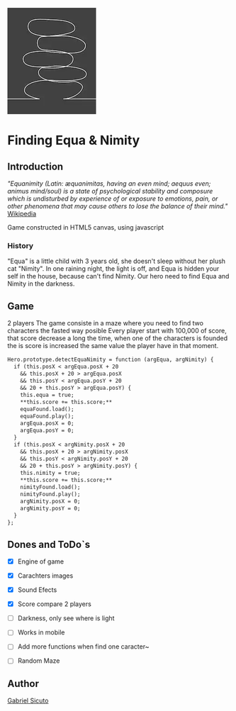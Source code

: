 ![](PiledRocks.png) 

Finding Equa & Nimity
=======

## Introduction

*"Equanimity (Latin: æquanimitas, having an even mind; aequus even; animus mind/soul) is a state of psychological stability and composure which is undisturbed by experience of or exposure to emotions, pain, or other phenomena that may cause others to lose the balance of their mind."*
[Wikipedia](https://en.wikipedia.org/wiki/Equanimity)

Game constructed in HTML5 canvas, using javascript

### History

"Equa" is a little child with 3 years old, she doesn't sleep without her plush cat "Nimity".
In one raining night, the light is off, and Equa is hidden your self in the house, because can't find Nimity.
Our hero need to find Equa and Nimity in the darkness.

## Game 

2 players
The game consiste in a maze where you need to find two characters the fasted way posible
Every player start with 100,000 of score, that score decrease a long the time, when one of the characters is founded the is score is increased the same value the player have in that moment.
```
Hero.prototype.detectEquaNimity = function (argEqua, argNimity) {
  if (this.posX < argEqua.posX + 20
    && this.posX + 20 > argEqua.posX
    && this.posY < argEqua.posY + 20
    && 20 + this.posY > argEqua.posY) {
    this.equa = true;
    **this.score += this.score;**
    equaFound.load();
    equaFound.play();
    argEqua.posX = 0;
    argEqua.posY = 0;
  }
  if (this.posX < argNimity.posX + 20
    && this.posX + 20 > argNimity.posX
    && this.posY < argNimity.posY + 20
    && 20 + this.posY > argNimity.posY) {
    this.nimity = true;
    **this.score += this.score;**
    nimityFound.load();
    nimityFound.play();
    argNimity.posX = 0;
    argNimity.posY = 0;
  }
};
```

## Dones and ToDo`s

- [x] Engine of game
- [x] Carachters images
- [x] Sound Efects
- [x] Score compare 2 players
- [ ] Darkness, only see where is light
- [ ] Works in mobile
- [ ] Add more functions when find one caracter~
- [ ] Random Maze



## Author

[Gabriel Sicuto](https://github.com/gsicuto)



